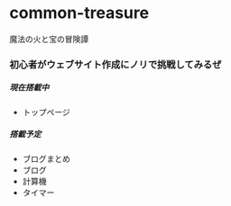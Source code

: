 # common-treasure
魔法の火と宝の冒険譚

### 初心者がウェブサイト作成にノリで挑戦してみるぜ

##### 現在搭載中
- トップページ

##### 搭載予定
- ブログまとめ
- ブログ
- 計算機
- タイマー
